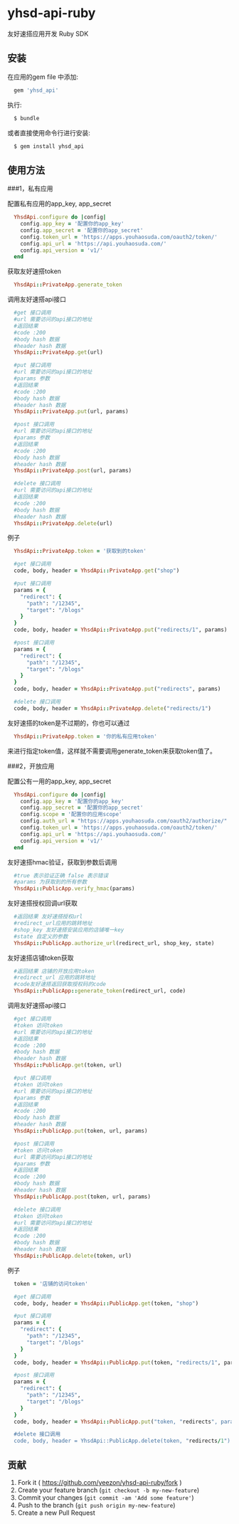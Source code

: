 # yhsd-api-ruby

友好速搭应用开发 Ruby SDK

## 安装

在应用的gem file 中添加:

```ruby
  gem 'yhsd_api'
```

执行:

```ruby
  $ bundle
```

或者直接使用命令行进行安装:

```ruby
  $ gem install yhsd_api
```

## 使用方法

###1，私有应用

配置私有应用的app_key, app_secret

```ruby
  YhsdApi.configure do |config|
    config.app_key = '配置你的app_key'
    config.app_secret = '配置你的app_secret'
    config.token_url = 'https://apps.youhaosuda.com/oauth2/token/'
    config.api_url = 'https://api.youhaosuda.com/'
    config.api_version = 'v1/'
  end
```

获取友好速搭token

```ruby
  YhsdApi::PrivateApp.generate_token
```

调用友好速搭api接口

```ruby
  #get 接口调用
  #url 需要访问的api接口的地址
  #返回结果
  #code :200
  #body hash 数据
  #header hash 数据
  YhsdApi::PrivateApp.get(url)

  #put 接口调用
  #url 需要访问的api接口的地址
  #params 参数
  #返回结果
  #code :200
  #body hash 数据
  #header hash 数据
  YhsdApi::PrivateApp.put(url, params)

  #post 接口调用
  #url 需要访问的api接口的地址
  #params 参数
  #返回结果
  #code :200
  #body hash 数据
  #header hash 数据
  YhsdApi::PrivateApp.post(url, params)

  #delete 接口调用
  #url 需要访问的api接口的地址
  #返回结果
  #code :200
  #body hash 数据
  #header hash 数据
  YhsdApi::PrivateApp.delete(url)
```

例子
```ruby
  YhsdApi::PrivateApp.token = '获取到的token'

  #get 接口调用
  code, body, header = YhsdApi::PrivateApp.get("shop")

  #put 接口调用
  params = {
    "redirect": {
      "path": "/12345",
      "target": "/blogs"
    }
  }
  code, body, header = YhsdApi::PrivateApp.put("redirects/1", params)

  #post 接口调用
  params = {
    "redirect": {
      "path": "/12345",
      "target": "/blogs"
    }
  }
  code, body, header = YhsdApi::PrivateApp.put("redirects", params)

  #delete 接口调用
  code, body, header = YhsdApi::PrivateApp.delete("redirects/1")
```

友好速搭的token是不过期的，你也可以通过

```ruby
  YhsdApi::PrivateApp.token = '你的私有应用token'
```

来进行指定token值，这样就不需要调用generate_token来获取token值了。

###2，开放应用

配置公有一用的app_key, app_secret

```ruby
  YhsdApi.configure do |config|
    config.app_key = '配置你的app_key'
    config.app_secret = '配置你的app_secret'
    config.scope = '配置你的应用scope'
    config.auth_url = "https://apps.youhaosuda.com/oauth2/authorize/"
    config.token_url = 'https://apps.youhaosuda.com/oauth2/token/'
    config.api_url = 'https://api.youhaosuda.com/'
    config.api_version = 'v1/'
  end
```

友好速搭hmac验证，获取到参数后调用

```ruby
  #true 表示验证正确 false 表示错误
  #params 为获取到的所有参数
  YhsdApi::PublicApp.verify_hmac(params)
```

友好速搭授权回调url获取

```ruby
  #返回结果 友好速搭授权url
  #redirect_url应用的跳转地址
  #shop_key 友好速搭安装应用的店铺唯一key
  #state 自定义的参数
  YhsdApi::PublicApp.authorize_url(redirect_url, shop_key, state)
```

友好速搭店铺token获取

```ruby
  #返回结果 店铺的开放应用token
  #redirect_url 应用的跳转地址
  #code友好速搭返回获取授权码的code
  YhsdApi::PublicApp::generate_token(redirect_url, code)
```

调用友好速搭api接口

```ruby
  #get 接口调用
  #token 访问token
  #url 需要访问的api接口的地址
  #返回结果
  #code :200
  #body hash 数据
  #header hash 数据
  YhsdApi::PublicApp.get(token, url)

  #put 接口调用
  #token 访问token
  #url 需要访问的api接口的地址
  #params 参数
  #返回结果
  #code :200
  #body hash 数据
  #header hash 数据
  YhsdApi::PublicApp.put(token, url, params)

  #post 接口调用
  #token 访问token
  #url 需要访问的api接口的地址
  #params 参数
  #返回结果
  #code :200
  #body hash 数据
  #header hash 数据
  YhsdApi::PublicApp.post(token, url, params)

  #delete 接口调用
  #token 访问token
  #url 需要访问的api接口的地址
  #返回结果
  #code :200
  #body hash 数据
  #header hash 数据
  YhsdApi::PublicApp.delete(token, url)
```

例子
```ruby
  token = '店铺的访问token'

  #get 接口调用
  code, body, header = YhsdApi::PublicApp.get(token, "shop")

  #put 接口调用
  params = {
    "redirect": {
      "path": "/12345",
      "target": "/blogs"
    }
  }
  code, body, header = YhsdApi::PublicApp.put(token, "redirects/1", params)

  #post 接口调用
  params = {
    "redirect": {
      "path": "/12345",
      "target": "/blogs"
    }
  }
  code, body, header = YhsdApi::PublicApp.put("token, "redirects", params)

  #delete 接口调用
  code, body, header = YhsdApi::PublicApp.delete(token, "redirects/1")
```

## 贡献

1. Fork it ( https://github.com/yeezon/yhsd-api-ruby/fork )
2. Create your feature branch (`git checkout -b my-new-feature`)
3. Commit your changes (`git commit -am 'Add some feature'`)
4. Push to the branch (`git push origin my-new-feature`)
5. Create a new Pull Request
